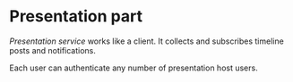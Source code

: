 # Presentation part

*Presentation service* works like a client.
It collects and subscribes timeline posts and notifications.

Each user can authenticate any number of presentation host users.
